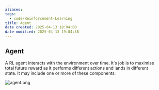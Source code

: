 ```yaml
---
aliases: 
tags:
  - code/Reinforcement-Learning
title: Agent
date created: 2025-04-13 18:04:00
date modified: 2025-04-13 19:04:38
---
```

## Agent

A RL agent interacts with the environment over time. It's job is to maximise total future reward as it performs different actions and lands in different state. It may include one or more of these components:

![agent.png](https://typora-tes.oss-cn-shanghai.aliyuncs.com/picgo/agent.png)
